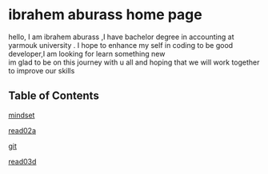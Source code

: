 # ibrahem aburass home page 
hello, I am ibrahem aburass ,I have bachelor degree in accounting at yarmouk university . I hope to enhance my self in coding to be good developer,I am looking for learn something new  
im  glad to be on this journey with u all and hoping 
 that we will work together to improve our skills 

## Table of Contents
[mindset](https://ibrahemrass.github.io/reading-notes/mindset)

[read02a](https://ibrahemrass.github.io/reading-notes/read02a)

[git](https://ibrahemrass.github.io/reading-notes/git)

[read03d](https://ibrahemrass.github.io/reading-notes/read03d)




